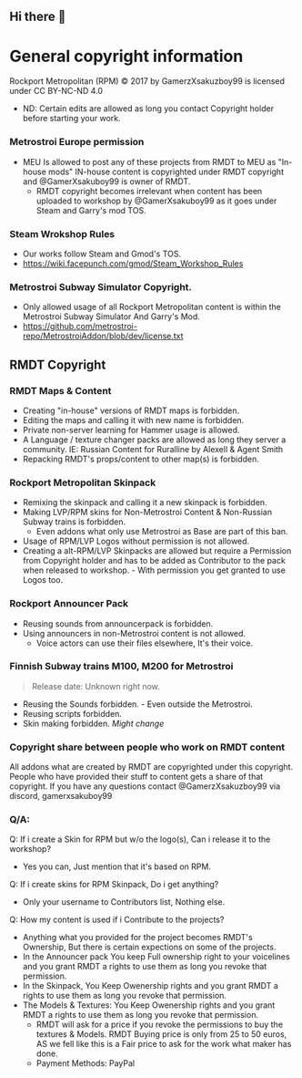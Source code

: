 ## Hi there 👋

# General copyright information
 Rockport Metropolitan (RPM) © 2017 by GamerzXsakuzboy99 is licensed under CC BY-NC-ND 4.0
 - ND: Certain edits are allowed as long you contact Copyright holder before starting your work.
### Metrostroi Europe permission
- MEU Is allowed to post any of these projects from RMDT to MEU as "In-house mods" IN-house content is copyrighted under RMDT copyright and @GamerXsakuboy99 is owner of RMDT.
   - RMDT copyright becomes irrelevant when content has been uploaded to workshop by @GamerXsakuboy99 as it goes under Steam and Garry's mod TOS.
### Steam Wrokshop Rules
- Our works follow Steam and Gmod's TOS.
- https://wiki.facepunch.com/gmod/Steam_Workshop_Rules
### Metrostroi Subway Simulator Copyright.
- Only allowed usage of all Rockport Metropolitan content is within the Metrostroi Subway Simulator And Garry's Mod.
- https://github.com/metrostroi-repo/MetrostroiAddon/blob/dev/license.txt
## RMDT Copyright
### RMDT Maps & Content
- Creating "in-house" versions of RMDT maps is forbidden.
- Editing the maps and calling it with new name is forbidden.
- Private non-server learning for Hammer usage is allowed.
- A Language / texture changer packs are allowed as long they server a community. IE: Russian Content for Ruralline by Alexell & Agent Smith
- Repacking RMDT's props/content to other map(s) is forbidden.

### Rockport Metropolitan Skinpack
- Remixing the skinpack and calling it a new skinpack is forbidden.
- Making LVP/RPM skins for Non-Metrostroi Content & Non-Russian Subway trains is forbidden.
     - Even addons what only use Metrostroi as Base are part of this ban.
- Usage of RPM/LVP Logos without permission is not allowed.
- Creating a alt-RPM/LVP Skinpacks are allowed but require a Permission from Copyright holder and has to be added as Contributor to the pack when released to workshop.
      - With permission you get granted to use Logos too.

### Rockport Announcer Pack
- Reusing sounds from announcerpack is forbidden.
- Using announcers in non-Metrostroi content is not allowed.
    - Voice actors can use their files elsewhere, It's their voice.

### Finnish Subway trains M100, M200 for Metrostroi
> Release date: Unknown right now.
- Reusing the Sounds forbidden.
      - Even outside the Metrostroi.
- Reusing scripts forbidden.
- Skin making forbidden. *Might change*

### Copyright share between people who work on RMDT content
All addons what are created by RMDT are copyrighted under this copyright.
People who have provided their stuff to content gets a share of that copyright.
If you have any questions contact @GamerzXsakuzboy99 via discord, gamerxsakuboy99


### Q/A:
Q: If i create a Skin for RPM but w/o the logo(s), Can i release it to the workshop?
- Yes you can, Just mention that it's based on RPM.

Q: If i create skins for RPM Skinpack, Do i get anything?
- Only your username to Contributors list, Nothing else.

Q: How my content is used if i Contribute to the projects?
- Anything what you provided for the project becomes RMDT's Ownership, But there is certain expections on some of the projects.
- In the Announcer pack You keep Full ownership right to your voicelines and you grant RMDT a rights to use them as long you revoke that permission.
- In the Skinpack, You Keep Owenership rights and you grant RMDT a rights to use them as long you revoke that permission.
- The Models & Textures:  You Keep Owenership rights and you grant RMDT a rights to use them as long you revoke that permission.
     - RMDT will ask for a price if you revoke the permissions to buy the textures & Models. RMDT Buying price is only from 25 to 50 euros, AS we fell like this is a Fair price to ask for the work what maker has done.
     - Payment Methods: PayPal

